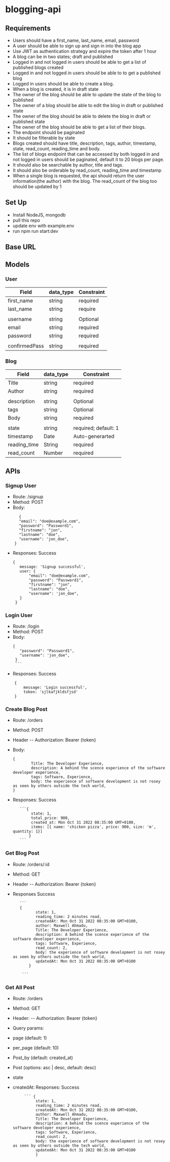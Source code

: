 # blogging-api

## Requirements

- Users should have a first_name, last_name, email, password
- A user should be able to sign up and sign in into the blog app
- Use JWT as authentication strategy and expire the token after 1 hour
- A blog can be in two states; draft and published
- Logged in and not logged in users should be able to get a list of published blogs created
- Logged in and not logged in users should be able to to get a published blog
- Logged in users should be able to create a blog.
- When a blog is created, it is in draft state
- The owner of the blog should be able to update the state of the blog to published
- The owner of a blog should be able to edit the blog in draft or published state
- The owner of the blog should be able to delete the blog in draft or published state
- The owner of the blog should be able to get a list of their blogs. 
- The endpoint should be paginated
- It should be filterable by state
- Blogs created should have title, description, tags, author, timestamp, state, read_count, reading_time and body.
- The list of blogs endpoint that can be accessed by both logged in and not logged in users should be paginated, default it to 20 blogs per page. 
- It should also be searchable by author, title and tags.
- It should also be orderable by read_count, reading_time and timestamp
- When a single blog is requested, the api should return the user information(the author) with the blog. The read_count of the blog too should be updated by 1

## Set Up
- Install NodeJS, mongodb
- pull this repo
- update env with example.env
- run npm run start:dev

## Base URL


## Models

### User

|   Field       | data_type     | Constraint  |
| ------------- | ------------- | --------    |
| first_name    | string        | required    |  
| last_name     | string        | require     |
|               |               |             |
| username      | string        | Optional    |
| email         | string        | required    |
| password      | string        | required    |
|               |               |             |
| confirmedPass | string        | required    |


### Blog

|   Field       | data_type     | Constraint                  |
| ------------- | ------------- | --------                    |
| Title         | string        | required                    |  
| Author        | string        | required                    |
|               |               |                             |
| description   | string        | Optional                    |
| tags          | string        | Optional                    |
| Body          | string        | required                    |
|               |               |                             |
| state         | string        | required; default: 1        |
| timestamp     | Date          | Auto-generarted             |
| reading_time  | String        | required                    |
| read_count    | Number        | required                    |


## APIs

### Signup User

- Route: /signup
- Method: POST
- Body:
```
      {
      "email": "doe@example.com",
      "password": "Password1",
      "firstname": "jon",
      "lastname": "doe",
      "username": 'jon_doe",
    }
   ```
- Responses:
    Success
     ```
    {
        message: 'Signup successful',
        user: {
            "email": "doe@example.com",
            "password": "Password1",
            "firstname": "jon",
            "lastname": "doe",
            "username": 'jon_doe",
        }
      }
    ```

### Login User
- Route: /login
- Method: POST
- Body:
     ```
     {
        "password": "Password1",
        "username": 'jon_doe",
      }
      ```
- Responses:
    Success
```
    {
        message: 'Login successful',
        token: 'sjlkafjkldsfjsd'
    }
 ``` 
### Create Blog Post
- Route: /orders
- Method: POST
- Header
  -- Authorization: Bearer {token}
- Body:
    ```
    {
            Title: The Developer Experience,
            description: A behind the scence experience of the software developer experience,
            tags: Software, Experience,
            body: the experience of software development is not rosey as seen by others outside the tech world,
    }
    ```
    
- Responses:
    Success
         
         ```{
              state: 1,
              total_price: 900,
              created_at: Mon Oct 31 2022 08:35:00 GMT+0100,
              items: [{ name: 'chicken pizza', price: 900, size: 'm', quantity: 1}]
             }
         ```
### Get Blog Post
- Route: /orders/:id
- Method: GET
- Header
   -- Authorization: Bearer {token}
- Responses
    Success
         
         ```  
         {
                state: 1,
                reading_time: 2 minutes read,
                createdAt: Mon Oct 31 2022 08:35:00 GMT+0100,
                author: Maxwell Ahmadu,
                Title: The Developer Experience,
                description: A behind the scence experience of the software developer experience,
                tags: Software, Experience,
                read_count: 2,
                body: the experience of software development is not rosey as seen by others outside the tech world,
                updatedAt: Mon Oct 31 2022 08:35:00 GMT+0100
             }
               
          ```
### Get All Post
- Route: /orders
- Method: GET
- Header:
  -- Authorization: Bearer {token}
- Query params:
- page (default: 1)
- per_page (default: 10)
- Post_by (default: created_at)
- Post (options: asc | desc, default: desc)
- state
- createdAt:
    Responses:
      Success
      
           ``` {   
                state: 1,
                reading_time: 2 minutes read,
                createdAt: Mon Oct 31 2022 08:35:00 GMT+0100,
                author: Maxwell Ahmadu,
                Title: The Developer Experience,
                description: A behind the scence experience of the software developer experience,
                tags: Software, Experience,
                read_count: 2,
                body: the experience of software development is not rosey as seen by others outside the tech world,
                updatedAt: Mon Oct 31 2022 08:35:00 GMT+0100
                }
           









